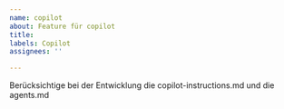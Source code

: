 ```yaml
---
name: copilot
about: Feature für copilot
title:  
labels: Copilot
assignees: ''

---
```


Berücksichtige bei der Entwicklung die copilot-instructions.md und die agents.md

